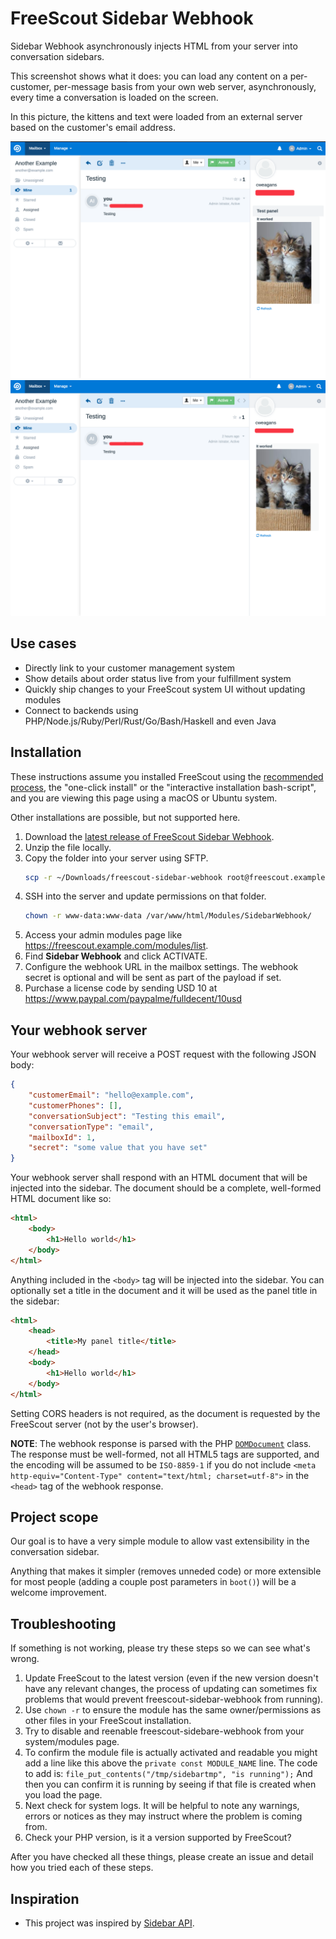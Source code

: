 # FreeScout Sidebar Webhook

Sidebar Webhook asynchronously injects HTML from your server into conversation sidebars.

This screenshot shows what it does: you can load any content on a per-customer, per-message basis from your own web server, asynchronously, every time a conversation is loaded on the screen.

In this picture, the kittens and text were loaded from an external server based on the customer's email address.

![with title](sidebar-with-title.png)
![without title](sidebar-without-title.png)

## Use cases

- Directly link to your customer management system
- Show details about order status live from your fulfillment system
- Quickly ship changes to your FreeScout system UI without updating modules
- Connect to backends using PHP/Node.js/Ruby/Perl/Rust/Go/Bash/Haskell and even Java

## Installation

These instructions assume you installed FreeScout using the [recommended process](https://github.com/freescout-helpdesk/freescout/wiki/Installation-Guide), the "one-click install" or the "interactive installation bash-script", and you are viewing this page using a macOS or Ubuntu system.

Other installations are possible, but not supported here.

1. Download the [latest release of FreeScout Sidebar Webhook](https://github.com/fulldecent/freescout-sidebar-webhook/releases).
2. Unzip the file locally.
3. Copy the folder into your server using SFTP.
   ```sh
   scp -r ~/Downloads/freescout-sidebar-webhook root@freescout.example.com:/var/www/html/Modules/SidebarWebhook/
   ```
4. SSH into the server and update permissions on that folder.
   ```sh
   chown -r www-data:www-data /var/www/html/Modules/SidebarWebhook/
   ```
5. Access your admin modules page like https://freescout.example.com/modules/list.
6. Find **Sidebar Webhook** and click ACTIVATE.
7. Configure the webhook URL in the mailbox settings. The webhook secret is optional and will be sent as part of the payload if set.
8. Purchase a license code by sending USD 10 at https://www.paypal.com/paypalme/fulldecent/10usd

## Your webhook server

Your webhook server will receive a POST request with the following JSON body:
```json
{
    "customerEmail": "hello@example.com",
    "customerPhones": [],
    "conversationSubject": "Testing this email",
    "conversationType": "email",
    "mailboxId": 1,
    "secret": "some value that you have set"
}
```

Your webhook server shall respond with an HTML document that will be injected into the sidebar. The document should be a complete, well-formed HTML document like so:

```html
<html>
    <body>
        <h1>Hello world</h1>
    </body>
</html>
```

Anything included in the `<body>` tag will be injected into the sidebar. You can optionally set a title in the document and it will be used as the panel title in the sidebar:

```html
<html>
    <head>
        <title>My panel title</title>
    </head>
    <body>
        <h1>Hello world</h1>
    </body>
</html>
```
Setting CORS headers is not required, as the document is requested by the FreeScout server (not by the user's browser).

**NOTE**: The webhook response is parsed with the PHP [`DOMDocument`](https://www.php.net/manual/en/class.domdocument.php) class. The response must be well-formed, not all HTML5 tags are supported, and the encoding will be assumed to be `ISO-8859-1` if you do not include `<meta http-equiv="Content-Type" content="text/html; charset=utf-8">` in the `<head>` tag of the webhook response.

## Project scope

Our goal is to have a very simple module to allow vast extensibility in the conversation sidebar.

Anything that makes it simpler (removes unneded code) or more extensible for most people (adding a couple post parameters in `boot()`) will be a welcome improvement.

## Troubleshooting

If something is not working, please try these steps so we can see what's wrong.

1. Update FreeScout to the latest version (even if the new version doesn't have any relevant changes, the process of updating can sometimes fix problems that would prevent freescout-sidebar-webhook from running).
2. Use `chown -r` to ensure the module has the same owner/permissions as other files in your FreeScout installation.
3. Try to disable and reenable freescout-sidebare-webhook from your system/modules page.
4. To confirm the module file is actually activated and readable you might add a line like this above the `private const MODULE_NAME` line. The code to add is: `file_put_contents("/tmp/sidebartmp", "is running");` And then you can confirm it is running by seeing if that file is created when you load the page.
5. Next check for system logs. It will be helpful to note any warnings, errors or notices as they may instruct where the problem is coming from.
6. Check your PHP version, is it a version supported by FreeScout?

After you have checked all these things, please create an issue and detail how you tried each of these steps.

## Inspiration

* This project was inspired by [Sidebar API](https://scoutdevs.com/downloads/sidebar-api/).
